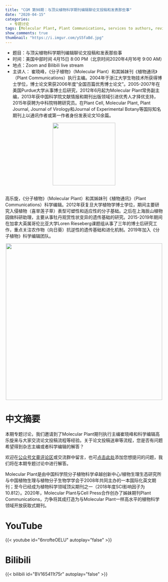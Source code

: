 ```yaml
---
title: "CGM 第90期：与顶尖植物科学期刊编辑聊论文投稿和发表那些事"
date: "2020-04-15"
categories:
  - 专题讨论
tags: [Molecular Plant, Plant Communications, services to authors, review process, criteria for acceptance]
show_comments: true
thumbnail: "https://i.imgur.com/yS5faBd.jpg"
---
```


- 题目：与顶尖植物科学期刊编辑聊论文投稿和发表那些事
- 时间：美国中部时间 4月15日 8:00 PM（北京时间2020年4月16号 9:00 AM）
- 地点：Zoom and Bilibili live stream
- 主讲人：
崔晓峰，《分子植物》（Molecular Plant）和其姊妹刊《植物通讯》（Plant Communications）执行主编。2004年于浙江大学生物技术所获得博士学位，博士论文荣获2006年度“全国百篇优秀博士论文”。2005-2007年在美国Purdue大学从事博士后研究，2012年6月起为Molecular Plant常务副主编，2013年获中国科学院文献情报和期刊出版领域引进优秀人才择优支持，2015年获聘为中科院特聘研究员。在Plant Cell, Molecular Plant, Plant Journal, Journal of Virology和Journal of Experimental Botany等国际知名期刊上以通讯作者或第一作者身份发表论文10余篇。

<div align="center">
<img src="https://i.imgur.com/GXuAo6x.jpg" height=200>
</div>

<br>

高乐旋，《分子植物》（Molecular Plant）和其姊妹刊《植物通讯》（Plant Communications）科学编辑。2012年获复旦大学植物学博士学位，期间主要研究入侵植物（喜旱莲子草）表型可塑性和适应性的分子基础。之后在上海辰山植物园做科研助理，主要从事牡丹观赏性状变异的遗传基础的研究。2015-2019年期间在加拿大英属哥伦比亚大学Loren Rieseberg课题组从事了三年的博士后研究工作，重点关注农作物（向日葵）抗逆性的遗传基础和进化机制。2019年加入《分子植物》科学编辑团队。

<div align="center">
<img src="https://i.imgur.com/uYSdT1i.jpg" height=500>
</div>

# 中文摘要

本期专题讨论，我们邀请到了Molecular Plant期刊执行主编崔晓峰和科学编辑高乐旋来与大家交流论文投稿流程等经验。关于论文投稿送审等流程，您是否有问题希望得到杂志主编或者科学编辑的解答？

欢迎在[公众号文章评论区](https://mp.weixin.qq.com/s/nl1enSnha8y8ITEvLO_I8w)或交流群中留言，也可[点击此处](https://docs.qq.com/form/fill/DY0FvdWNRWUJqeUZn?_w_tencentdocx_form=1)添加您想提问的问题，我们将在本期专题讨论中进行解答。

Molecular Plant是由中国科学院分子植物科学卓越创新中心/植物生理生态研究所与中国植物生理与植物分子生物学学会于2008年共同主办的一本国际化英文期刊；至今已经成为植物科学领域顶尖期刊之一（2018年度SCI影响因子为10.812）。2020年，Molecular Plant与Cell Press合作创办了姊妹期刊Plant Communications，力争将其成打造为与Molecular Plant一样高水平的植物科学领域开放获取式期刊。


# YouTube

{{< youtube id="6nrofteOELU" autoplay="false" >}}

# Bilibili

{{< bilibili id="BV165411t75r" autoplay="false" >}}




